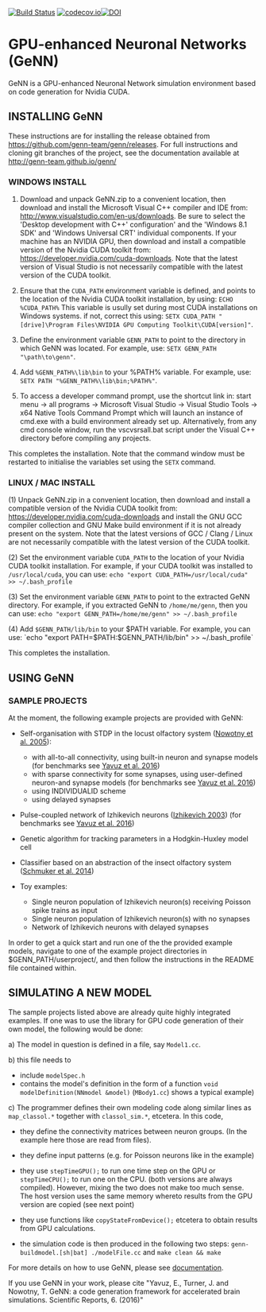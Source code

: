 [![Build Status](https://gen-ci.inf.sussex.ac.uk/buildStatus/icon?job=GeNN/genn/master)](https://gen-ci.inf.sussex.ac.uk/job/GeNN/genn/master) [![codecov.io](https://codecov.io/github/genn-team/genn/coverage.svg?branch=master)](https://codecov.io/github/genn-team/genn?branch=master)[![DOI](https://zenodo.org/badge/DOI/10.5281/zenodo.1478540.svg)](https://doi.org/10.5281/zenodo.1478540)
# GPU-enhanced Neuronal Networks (GeNN)

GeNN is a GPU-enhanced Neuronal Network simulation environment based on
code generation for Nvidia CUDA.

## INSTALLING GeNN 

These instructions are for
installing the release obtained from
https://github.com/genn-team/genn/releases. For full instructions and
cloning git branches of the project, see the documentation available at
http://genn-team.github.io/genn/

### WINDOWS INSTALL

1. Download and unpack GeNN.zip to a convenient location, then download
    and install the Microsoft Visual C++ compiler and IDE from:
    http://www.visualstudio.com/en-us/downloads. Be sure to select the 'Desktop 
    development with C++' configuration' and the 'Windows 8.1 SDK' and 'Windows 
    Universal CRT' individual components. If your machine has an NVIDIA GPU, 
    then download and install a compatible version of the Nvidia CUDA toolkit 
    from: https://developer.nvidia.com/cuda-downloads. Note that the latest 
    version of Visual Studio is not necessarily compatible with the latest 
    version of the CUDA toolkit.

2. Ensure that the `CUDA_PATH` environment variable is defined, and
    points to the location of the Nvidia CUDA toolkit installation, by
    using: `ECHO %CUDA_PATH%` This variable is usully set during most
    CUDA installations on Windows systems. if not, correct this using:
    `SETX CUDA_PATH "[drive]\Program Files\NVIDIA GPU Computing
    Toolkit\CUDA[version]"`.

3. Define the environment variable `GENN_PATH` to point to the
    directory in which GeNN was located. For example, use: 
    `SETX GENN_PATH "\path\to\genn"`.

4. Add `%GENN_PATH%\lib\bin` to your %PATH% variable. For example,
    use: `SETX PATH "%GENN_PATH%\lib\bin;%PATH%"`.

5. To access a developer command prompt, use the shortcut link in:
    start menu -\> all programs -\> Microsoft Visual Studio
    -\> Visual Studio Tools -\> x64 Native Tools Command Prompt
    which will launch an instance of cmd.exe with a build environment
    already set up. Alternatively, from any cmd console window, run the
    vscvsrsall.bat script under the Visual C++ directory before
    compiling any projects.

This completes the installation. Note that the command window must be
restarted to initialise the variables set using the `SETX` command.

### LINUX / MAC INSTALL

(1) Unpack GeNN.zip in a convenient location, then download and install
    a compatible version of the Nvidia CUDA toolkit from:
    https://developer.nvidia.com/cuda-downloads and install the GNU GCC
    compiler collection and GNU Make build environment if it is not
    already present on the system. Note that the latest versions of GCC
    / Clang / Linux are not necessarily compatible with the latest
    version of the CUDA toolkit.

(2) Set the environment variable `CUDA_PATH` to the location of your
    Nvidia CUDA toolkit installation. For example, if your CUDA toolkit
    was installed to `/usr/local/cuda`, you can use: 
    `echo "export CUDA_PATH=/usr/local/cuda" >> ~/.bash_profile`

(3) Set the environment variable `GENN_PATH` to point to the extracted
    GeNN directory. For example, if you extracted GeNN to
    `/home/me/genn`, then you can use: 
    `echo "export GENN_PATH=/home/me/genn" >> ~/.bash_profile`

(4) Add `$GENN_PATH/lib/bin` to your $PATH variable. For example, you
    can use: 
    `echo "export PATH=$PATH:$GENN_PATH/lib/bin" >> ~/.bash_profile`

This completes the installation.

## USING GeNN 

### SAMPLE PROJECTS

At the moment, the following example projects are provided with GeNN:

-   Self-organisation with STDP in the locust olfactory system \([Nowotny et al. 2005][@Nowotnyetal2005]\):
    -   with all-to-all connectivity, using built-in neuron and synapse
        models \(for benchmarks see [Yavuz et al. 2016][@Yavuzetal2016]\)
    -   with sparse connectivity for some synapses, using user-defined
        neuron-and synapse models \(for benchmarks see [Yavuz et al. 2016][@Yavuzetal2016]\)
    -   using INDIVIDUALID scheme
    -   using delayed synapses
-   Pulse-coupled network of Izhikevich neurons \([Izhikevich 2003][@Izhikevich2003]\)
    (for benchmarks see [Yavuz et al. 2016][@Yavuzetal2016])

-   Genetic algorithm for tracking parameters in a Hodgkin-Huxley model
    cell

-   Classifier based on an abstraction of the insect olfactory system
    \([Schmuker et al. 2014][@Schmukeretal2014]\)

-   Toy examples:
    -   Single neuron population of Izhikevich neuron(s) receiving Poisson
    spike trains as input
    -   Single neuron population of Izhikevich neuron(s) with no
        synapses
    -   Network of Izhikevich neurons with delayed synapses

In order to get a quick start and run one of the the provided example
models, navigate to one of the example project directories in
$GENN\_PATH/userproject/, and then follow the instructions in the
README file contained within.

## SIMULATING A NEW MODEL

The sample projects listed above are already quite highly integrated
examples. If one was to use the library for GPU code generation of their
own model, the following would be done:

a)  The model in question is defined in a file, say `Model1.cc`.

b)  this file needs to

- include `modelSpec.h`
- contains the model's definition in the form of a function 
    `void modelDefinition(NNmodel &model)` 
    (`MBody1.cc`) shows a typical example)

c)  The programmer defines their own modeling code along similar lines
    as `map_classol.*` together with `classol_sim.*`, etcetera. In
    this code,

-   they define the connectivity matrices between neuron groups. (In the
    example here those are read from files).

-   they define input patterns (e.g. for Poisson neurons like in the
    example)

-   they use `stepTimeGPU();` to run one time step on the GPU or
    `stepTimeCPU();` to run one on the CPU. (both versions are
    always compiled). However, mixing the two does not make too much
    sense. The host version uses the same memory whereto results from
    the GPU version are copied (see next point)

-   they use functions like `copyStateFromDevice();` etcetera to obtain
    results from GPU calculations.

-   the simulation code is then produced in the following two steps:
    `genn-buildmodel.[sh|bat] ./modelFile.cc` and `make clean && make`

For more details on how to use GeNN, please see [documentation](http://genn-team.github.io/genn/).

If you use GeNN in your work, please cite 
"Yavuz, E., Turner, J. and Nowotny, T. GeNN: a code generation framework for accelerated brain simulations. Scientific Reports, 6. (2016)"


[@Izhikevich2003]: http://dx.doi.org/10.1109/TNN.2003.820440 "Izhikevich, E. M. Simple model of spiking neurons. IEEE transactions on neural networks 14, 1569–1572 (2003)"

[@Nowotnyetal2005]: http://dx.doi.org/10.1007/s00422-005-0019-7 "Nowotny, T., Huerta, R., Abarbanel, H. D. & Rabinovich, M. I. Self-organization in the olfactory system: one shot odor recognition in insects. Biological cybernetics 93, 436–446 (2005)"

[@Schmukeretal2014]: http://dx.doi.org/10.1073/pnas.1303053111 "Schmuker, M., Pfeil, T. and Nawrot, M.P. A neuromorphic network for generic multivariate data classification. Proceedings of the National Academy of Sciences, 111(6), pp.2081-2086 (2014)"

[@Yavuzetal2016]: http://dx.doi.org/10.1038%2Fsrep18854 "Yavuz, E., Turner, J. and Nowotny, T. GeNN: a code generation framework for accelerated brain simulations. Scientific reports, 6. (2016)"
